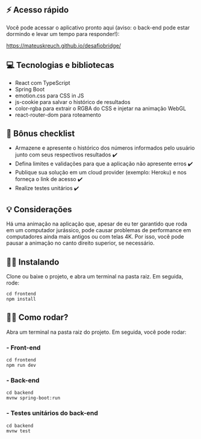 ## ⚡ Acesso rápido

Você pode acessar o aplicativo pronto aqui (aviso: o back-end pode estar dormindo e levar um tempo para responder!):

https://mateuskreuch.github.io/desafiobridge/

## 💻 Tecnologias e bibliotecas

- React com TypeScript
- Spring Boot
- emotion.css para CSS in JS
- js-cookie para salvar o histórico de resultados
- color-rgba para extrair o RGBA do CSS e injetar na animação WebGL
- react-router-dom para roteamento

## 📑 Bônus checklist

- Armazene e apresente o histórico dos números informados pelo usuário junto com seus respectivos resultados ✔️
- Defina limites e validações para que a aplicação não apresente erros ✔️
- Publique sua solução em um cloud provider (exemplo: Heroku) e nos forneça o link de acesso ✔️
- Realize testes unitários ✔️

## 💡 Considerações

Há uma animação na aplicação que, apesar de eu ter garantido que roda em um computador jurássico, pode causar problemas de performance em computadores ainda mais antigos ou com telas 4K. Por isso, você pode pausar a animação no canto direito superior, se necessário.

## 👷‍♂️ Instalando

Clone ou baixe o projeto, e abra um terminal na pasta raiz. Em seguida, rode:

```
cd frontend
npm install
```

## 🏃‍♂️ Como rodar?

Abra um terminal na pasta raiz do projeto. Em seguida, você pode rodar:

### - Front-end

```
cd frontend
npm run dev
```

### - Back-end

```
cd backend
mvnw spring-boot:run
```

### - Testes unitários do back-end

```
cd backend
mvnw test
```